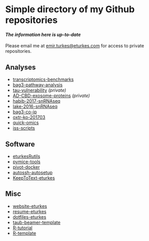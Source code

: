 # Simple directory of my Github repositories
#### *The information here is up-to-date*
Please email me at emir.turkes@eturkes.com for access to private repositories.

## Analyses
- [transcriptomics-benchmarks](https://github.com/eturkes/transcriptomics-benchmarks)
- [bag3-pathway-analysis](https://github.com/eturkes/bag3-pathway-analysis)
- [tau-vulnerability](https://github.com/eturkes/tau-vulnerability) *(private)*
- [AD-CBD-exosome-proteins](https://github.com/eturkes/AD-CBD-exosome-proteins) *(private)*
- [habib-2017-snRNAseq](https://github.com/eturkes/habib-2017-snRNAseq)
- [lake-2016-snRNAseq](https://github.com/eturkes/lake-2016-snRNAseq)
- [bag3-co-ip](https://github.com/eturkes/bag3-co-ip)
- [oxtr-ko-201703](https://github.com/eturkes/oxtr-ko-201703)
- [quick-omics](https://github.com/eturkes/quick-omics)
- [iss-scripts](https://github.com/eturkes/iss-scripts)

## Software
- [eturkesRutils](https://github.com/eturkes/eturkesRutils)
- [pymice-tools](https://github.com/eturkes/pymice-tools)
- [pivot-docker](https://github.com/eturkes/pivot-docker)
- [autossh-autosetup](https://github.com/eturkes/autossh-autosetup)
- [KeepToText-eturkes](https://github.com/eturkes/KeepToText-eturkes)

## Misc
- [website-eturkes](https://github.com/eturkes/website-eturkes)
- [resume-eturkes](https://github.com/eturkes/resume-eturkes)
- [dotfiles-eturkes](https://github.com/eturkes/dotfiles-eturkes)
- [taub-beamer-template](https://github.com/eturkes/taub-beamer-template)
- [R-tutorial](https://github.com/eturkes/R-tutorial)
- [R-template](https://github.com/eturkes/R-template)
